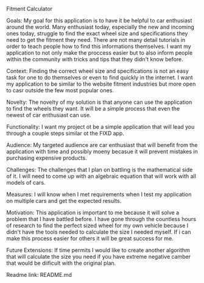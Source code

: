 Fitment Calculator

Goals: My goal for this application is to have it be helpful to car enthusiast around the world. Many enthusiast today, especially the new and incoming ones today, struggle to find the exact wheel size and specifications they need to get the fitment they need. There are not many detail tutorials in order to teach people how to find this informations themselves. I want my application to not only make the proccess easier but to also inform people within the community with tricks and tips that they didn't know before.

Context: Finding the correct wheel size and specifications is not an easy task for one to do themselves or even to find quickly in the internet. I want my application to be similar to the website fitment industries but more open to casr outside the few most popular ones.

Novelty: The novelty of my solution is that anyone can use the application to find the wheels they want. It will be a simple process that even the newest of car enthusiast can use.

Functionality: I want my project ot be a simple application that will lead you through a couple steps similar ot the FIXD app.

Audience: My targeted audience are car enthusiast that will benefit from the application with time and possibly moeny becasue it will prevent mistakes in purchasing expensive products.

Challenges: The challenges that I plan on battling is the mathematical side of it. I will need to come up with an algebraic equation that will work with all models of cars.

Measures: I will know when I met requirements when I test my application on multiple cars and get the expected results.

Motivation: This application is important to me because it will solve a problem that I have battled before. I have gone through the countless hours of research to find the perfect sized wheel for my own vehicle because I didn't have the tools needed to calculate the size I needed myself. If i can make this process easier for others it will be great success for me.

Future Extensions: If time permits I would like to create another algorithm that will calculate the size you need if you have extreme negative camber that would be diificult with the original plan.

Readme link: README.md